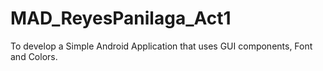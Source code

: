 # MAD_ReyesPanilaga_Act1
To develop a Simple Android Application that uses GUI components, Font and Colors.
